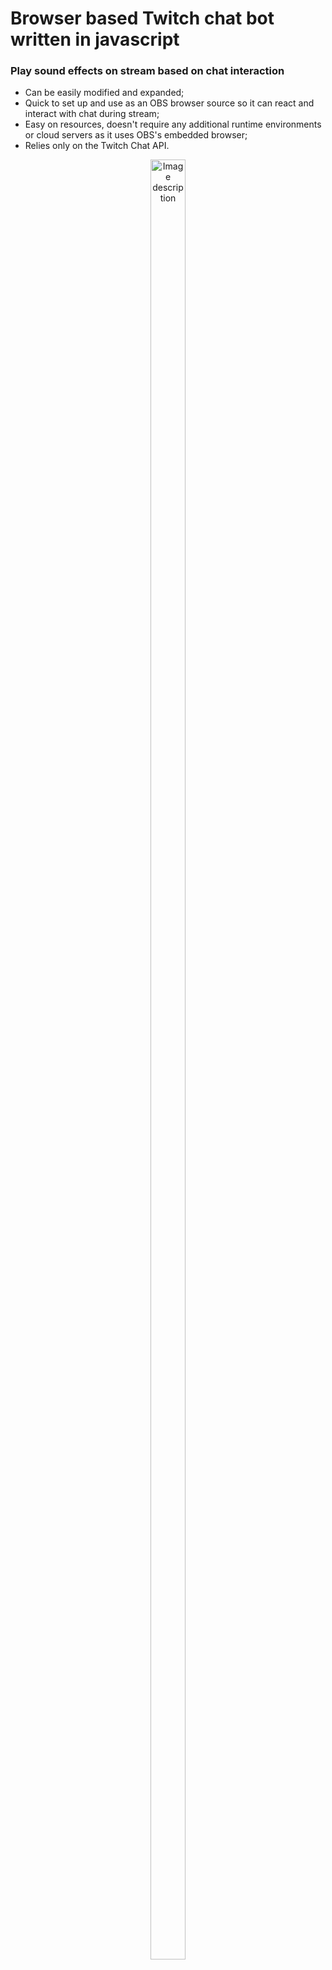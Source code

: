 # Browser based Twitch chat bot written in javascript

### Play sound effects on stream based on chat interaction

- Can be easily modified and expanded;
- Quick to set up and use as an OBS browser source so it can react and interact with chat during stream;
- Easy on resources, doesn't require any additional runtime environments or cloud servers as it uses OBS's embedded browser;
- Relies only on the Twitch Chat API.

<p align="center">
<img src="https://i.imgur.com/MERESoE.png" alt="Image description" height="85.93%" width="33.61%" hspace="30"/>
</p>
